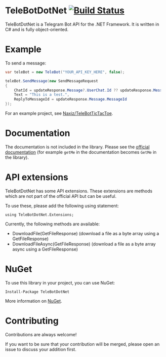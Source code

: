# TeleBotDotNet [![Build Status](https://travis-ci.org/Naxiz/TeleBotDotNet.svg?branch=master)](https://travis-ci.org/Naxiz/TeleBotDotNet)

TeleBotDotNet is a Telegram Bot API for the .NET Framework. It is written in C# and is fully object-oriented.

# Example

To send a message:

```c#
var teleBot = new TeleBot("YOUR_API_KEY_HERE", false);

teleBot.SendMessage(new SendMessageRequest
{
    ChatId = updateResponse.Message?.UserChat.Id ?? updateResponse.Message.GroupChat.Id,
    Text = "This is a test.",
    ReplyToMessageId = updateResponse.Message.MessageId
});
```

For an example project, see [Naxiz/TeleBotTicTacToe](https://github.com/Naxiz/TeleBotTicTacToe).

# Documentation

The documentation is not included in the library. Please see the [official documentation](https://core.telegram.org/bots/api) (for example `getMe` in the documentation becomes `GetMe` in the library).

# API extensions

TeleBotDotNet has some API extensions. These extensions are methods which are not part of the official API but can be useful.

To use these, please add the following using statement:

    using TeleBotDotNet.Extensions;

Currently, the following methods are available:

* DownloadFile(GetFileResponse) (download a file as a byte array using a GetFileResponse)
* DownloadFileAsync(GetFileResponse) (download a file as a byte array async using a GetFileResponse)

# NuGet

To use this library in your project, you can use NuGet:

    Install-Package TeleBotDotNet

More information on [NuGet](https://www.nuget.org/packages/TeleBotDotNet).

# Contributing

Contributions are always welcome!

If you want to be sure that your contribution will be merged, please open an issue to discuss your addition first.
